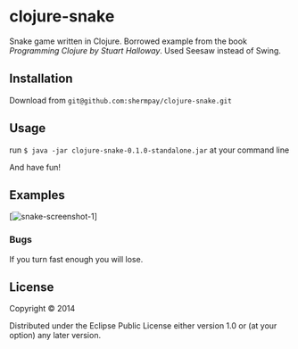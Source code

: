 # clojure-snake

Snake game written in Clojure.
Borrowed example from the book *Programming Clojure by Stuart Halloway*.
Used Seesaw instead of Swing.

## Installation

Download from `git@github.com:shermpay/clojure-snake.git`

## Usage


run `$ java -jar clojure-snake-0.1.0-standalone.jar` at your command line

And have fun!

## Examples

[![snake-screenshot-1](https://github.com/shermpay/clojure-snake/master/img/snake_screenshot_1.png)]

### Bugs

If you turn fast enough you will lose.

## License

Copyright © 2014

Distributed under the Eclipse Public License either version 1.0 or (at
your option) any later version.
